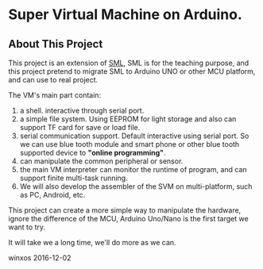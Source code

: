 # Super Virtual Machine on Arduino.

## About This Project

This project is an extension of [SML](https://github.com/AISTLAB/SML), SML is for the teaching purpose, and this project pretend to migrate SML to Arduino UNO or other MCU platform, and can use to real project.

The VM's main part contain:

1. a shell. interactive through serial port.
2. a simple file system. Using EEPROM for light storage and also can support TF card for save or load file.
3. serial communication support. Default interactive using serial port. So we can use blue tooth module  and smart phone or other blue tooth supported device to **"online programming"**.
4. can manipulate the common peripheral or sensor.
5. the main VM interpreter can monitor the runtime of program, and can support finite multi-task running.
6. We will also develop the assembler of the SVM on multi-platform, such as PC, Android, etc.

This project can create a more simple  way to manipulate the hardware, ignore the difference of the MCU, Arduino Uno/Nano is the first target we want to try. 

It will take we a long time, we'll do more as we can.

winxos 2016-12-02

